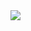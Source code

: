 ﻿
<a href="https://portal.azure.com/#create/Microsoft.Template/uri/https%3A%2F%2Fraw.githubusercontent.com%2Fvalda-z%2jenkins-arm%2Fmaster%2Fjenkins%2Fazuredeploy.json" target="_blank">
    <img src="http://azuredeploy.net/deploybutton.png"/>
</a>